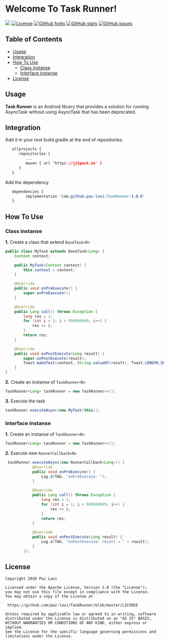 
# Welcome To Task Runner!  
  
[![](https://jitpack.io/v/paz-lavi/TaskRunner.svg)](https://jitpack.io/#paz-lavi/TaskRunner) [![License](https://img.shields.io/badge/License-Apache%202.0-blue.svg)](https://github.com/paz-lavi/TaskRunner/blob/master/LICENSE) [![GitHub forks](https://img.shields.io/github/forks/paz-lavi/TaskRunner)](https://github.com/paz-lavi/TaskRunner/network) [![GitHub stars](https://img.shields.io/github/stars/paz-lavi/TaskRunner)](https://github.com/paz-lavi/TaskRunner/stargazers) [![GitHub issues](https://img.shields.io/github/issues/paz-lavi/TaskRunner)](https://github.com/paz-lavi/TaskRunner/issues)
## Table of Contents  
* [Usage](https://github.com/paz-lavi/TaskRunner/blob/master/README.md#usage)  
* [Integration](https://github.com/paz-lavi/TaskRunner/blob/master/README.md#integration)  
* [How To Use](https://github.com/paz-lavi/TaskRunner/blob/master/README.md#how-to-use)  
  *  [Class instanse](https://github.com/paz-lavi/TaskRunner/blob/master/README.md#class-instanse)
  * [Interface instanse](https://github.com/paz-lavi/TaskRunner/blob/master/README.md#interface-instanse)
* [License](https://github.com/paz-lavi/TaskRunner/blob/master/README.md#license)   
  
  
## Usage
  
**Task Runner**  is an Android library that provides a solution for running AsyncTask without using AsyncTask that has been deprecated.

  
## Integration  
  
Add it in your root build.gradle at the end of repositories:  
```css  
   allprojects {  
      repositories {  
         ...  
         maven { url 'https://jitpack.io' }  
      }  
   }  
```  
Add the dependency  
  
```css  
   dependencies {  
	     implementation 'com.github.paz-lavi:TaskRunner:1.0.0'
   }  
```  



##  How To Use  

### Class instanse
**1.** Create a class that extend `BaseTask<R>`
```Java  
public class MyTask extends BaseTask<Long> {
    Context context;

    public MyTask(Context context) {
        this.context = context;
    }

    @Override
    public void onPreExecute() {
        super.onPreExecute();
    }

    @Override
    public Long call() throws Exception {
        long res = 1;
        for (int i = 1; i < 999999999; i++) {
            res += i;
        }
        return res;
    }

    @Override
    public void onPostExecute(Long result) {
        super.onPostExecute(result);
        Toast.makeText(context, String.valueOf(result), Toast.LENGTH_SHORT).show();
    }
}

```

  
**2.** Create an instanse of `TaskRunner<R>`
```Java  
TaskRunner<Long> taskRunner = new TaskRunner<>();
```  
**3.** Execute the task
```Java  
taskRunner.executeAsync(new MyTask(this));
``` 

### Interface instanse
**1.** Create an instanse of `TaskRunner<R>`
```Java  
TaskRunner<Long> taskRunner = new TaskRunner<>();
```  
**2.** Execute new `RunnerCallback<R>` 
```Java  
 taskRunner.executeAsync(new RunnerCallback<Long>() {
            @Override
            public void onPreExecute() {
                Log.d(TAG, "onPreExecute: ");
            }

            @Override
            public Long call() throws Exception {
                long res = 1;
                for (int i = 1; i < 999999999; i++) {
                    res += i;
                }
                return res;
            }

            @Override
            public void onPostExecute(Long result) {
                Log.d(TAG, "onPostExecute: result = " + result);
            }
        });
``` 



## License   
  
```  
Copyright 2020 Paz Lavi  
  
Licensed under the Apache License, Version 2.0 (the "License");  
you may not use this file except in compliance with the License.  
You may obtain a copy of the License at  
  
 https://github.com/paz-lavi/TaskRunner/blob/master/LICENSE  
  
Unless required by applicable law or agreed to in writing, software  
distributed under the License is distributed on an "AS IS" BASIS,  
WITHOUT WARRANTIES OR CONDITIONS OF ANY KIND, either express or implied.  
See the License for the specific language governing permissions and  
limitations under the License.  
```
